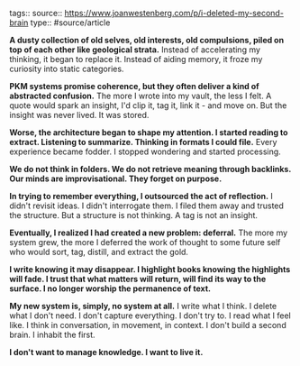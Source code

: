 tags::
source:: https://www.joanwestenberg.com/p/i-deleted-my-second-brain
type:: #source/article

**A dusty collection of old selves, old interests, old compulsions, piled on top of each other like geological strata.** Instead of accelerating my thinking, it began to replace it. Instead of aiding memory, it froze my curiosity into static categories.

**PKM systems promise coherence, but they often deliver a kind of abstracted confusion.** The more I wrote into my vault, the less I felt. A quote would spark an insight, I'd clip it, tag it, link it - and move on. But the insight was never lived. It was stored.

**Worse, the architecture began to shape my attention. I started reading to extract. Listening to summarize. Thinking in formats I could file.** Every experience became fodder. I stopped wondering and started processing.

**We do not think in folders. We do not retrieve meaning through backlinks. Our minds are improvisational. They forget on purpose.**

**In trying to remember everything, I outsourced the act of reflection.** I didn't revisit ideas. I didn't interrogate them. I filed them away and trusted the structure. But a structure is not thinking. A tag is not an insight.

**Eventually, I realized I had created a new problem: deferral.** The more my system grew, the more I deferred the work of thought to some future self who would sort, tag, distill, and extract the gold.

**I write knowing it may disappear. I highlight books knowing the highlights will fade. I trust that what matters will return, will find its way to the surface. I no longer worship the permanence of text.**

**My new system is, simply, no system at all.** I write what I think. I delete what I don't need. I don't capture everything. I don't try to. I read what I feel like. I think in conversation, in movement, in context. I don't build a second brain. I inhabit the first.

**I don't want to manage knowledge. I want to live it.**
